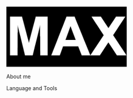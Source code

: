 [![Header](https://github.com/N0zim4ik/N0zim4ik/blob/main/assets/git_photo.png)](https://t.me/ugu_7)

About me

Language and Tools